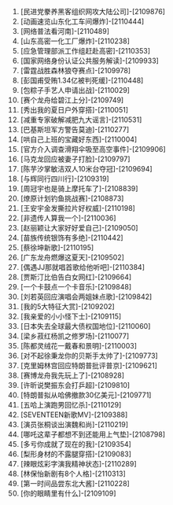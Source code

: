 
1. [民进党豢养黑客组织网攻大陆公司]-[2109876]
1. [动画速览山东化工车间爆炸]-[2110444]
1. [网络普法看河南]-[2110489]
1. [山东高密一化工厂爆炸]-[2110238]
1. [应急管理部派工作组赶赴高密]-[2110353]
1. [国家网络身份认证公共服务解读]-[2109933]
1. [雷霆战胜森林狼夺赛点]-[2109978]
1. [彭国甫受贿1.34亿被判死缓]-[2110448]
1. [包粽子手艺人申请出战]-[2110029]
1. [赛个龙舟给碧江上分]-[2109749]
1. [秀出我的夏日户外穿搭]-[2110051]
1. [减重专家破解减肥九大谣言]-[2110531]
1. [巴基斯坦军方警告莫迪]-[2110277]
1. [哄自己上班的宝藏好东西]-[2110004]
1. [官方介入调查滑翔伞吸至高空事件]-[2109906]
1. [马克龙回应被妻子打脸]-[2109797]
1. [陈芋汐掌敏洁双人10米台夺冠]-[2109694]
1. [与辉同行四川行]-[2109319]
1. [周冠宇也是骑上摩托车了]-[2108839]
1. [燎原计划钓鱼挑战赛]-[2108873]
1. [王安宇金发撕拉片好权威]-[2110198]
1. [非遗传人算我一个]-[2110036]
1. [赵丽颖让大家好好爱自己]-[2109050]
1. [苗族传统银饰有多绝]-[2110442]
1. [蔡徐坤新歌]-[2110195]
1. [广东龙舟燃爆这夏天]-[2109502]
1. [偶遇JJ那就唱首歌给他听吧]-[2110384]
1. [贾斯汀比伯告白女网红]-[2109664]
1. [一个卡鼓点一个卡音乐]-[2109848]
1. [刘若英回应演唱会两姐妹点歌]-[2109842]
1. [我的5大特征大赏]-[2109202]
1. [我亲爱的小小怪下士]-[2109115]
1. [日本失去全球最大债权国地位]-[2110060]
1. [梁乡菽红杨凯之修罗场]-[2110077]
1. [陈都灵绒花一戴春和景明]-[2110003]
1. [对不起徐秉龙你的贝斯手太帅了]-[2109773]
1. [克里姆林宫回应特朗普批评普京]-[2109621]
1. [赛博龙舟我先玩上了]-[2108928]
1. [许昕说樊振东会打乒超]-[2109810]
1. [特朗普拟从哈佛撤款30亿美元]-[2109771]
1. [五哈上演跑男回忆杀]-[2110129]
1. [SEVENTEEN新歌MV]-[2109388]
1. [演员张桐谈出演魏和尚]-[2110219]
1. [哪吒这辈子都想不到还能用上气垫]-[2108798]
1. [多亏你成就了现在的我]-[2109354]
1. [梨形身材的不露腿穿搭]-[2109083]
1. [辣眼炫彩字演我精神状态]-[2110289]
1. [林保怡新剧有8个人格]-[2110313]
1. [第一时间品尝东北大酱]-[2110228]
1. [你的眼睛里有什么]-[2109109]